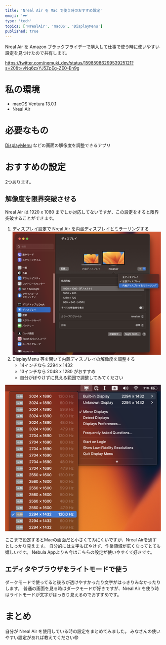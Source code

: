 ```yaml
---
title: 'Nreal Air を Mac で使う時のおすすめ設定'
emoji: '🕶️'
type: 'tech'
topics: ['NrealAir', 'macOS', 'DisplayMenu']
published: true
---
```


Nreal Air を Amazon ブラックフライデーで購入して仕事で使う時に使いやすい設定を見つけたので共有します。

https://twitter.com/nemuki_dev/status/1598598629953925121?s=20&t=vNq6zxYJ5ZpEg-ZE0-En9g

# 私の環境

- macOS Ventura 13.0.1
- Nreal Air

# 必要なもの

[DisplayMenu](https://apps.apple.com/jp/app/display-menu/id549083868?mt=12) などの画面の解像度を調整できるアプリ

# おすすめの設定

2つあります。

## 解像度を限界突破させる

Nreal Air は 1920 x 1080 までしか対応してないですが、この設定をすると限界突破することができます。

1. ディスプレイ設定で Nreal Air を内蔵ディスプレイとミラーリングする
![](/images/nreal-air-use-mac/system-settings.png)
2. DisplayMenu 等を開いて内蔵ディスプレイの解像度を調整する
   - 14インチなら 2294 x 1432
   - 13インチなら 2048 x 1280 がおすすめ
   - 自分がぼやけずに見える範囲で調整してみてください

![](/images/nreal-air-use-mac/display-menu-settings.png)

ここまで設定するとMacの画面だと小さくてみにくいですが、Nreal Airを通すとしっかり見えます。
自分的には文字もぼやけず、作業領域が広くなってとても嬉しいです。
Nebula Appよりも今はこちらの設定が使いやすくて好きです。

## エディタやブラウザをライトモードで使う

ダークモードで使ってると後ろが透けやすかったり文字がはっきりみなかったりします。
普通の画面を見る時はダークモードが好きですが、Nreal Air を使う時はライトモードが文字がはっきり見えるのでおすすめです。

# まとめ

自分が Nreal Air を使用している時の設定をまとめてみました。
みなさんの使いやすい設定があれば教えてください😎

